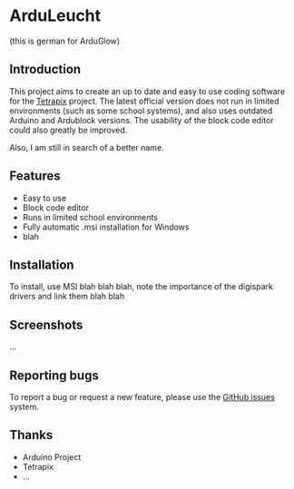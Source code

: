 # ArduLeucht
(this is german for ArduGlow)

## Introduction
This project aims to create an up to date and easy to use coding software for the [Tetrapix](https://tetrapix.de) project. The latest official version does not run in limited environments (such as some school systems), and also uses outdated Arduino and Ardublock versions. The usability of the block code editor could also greatly be improved.

Also, I am still in search of a better name.

## Features
- Easy to use
- Block code editor
- Runs in limited school environments
- Fully automatic .msi installation for Windows
- blah

## Installation
To install, use MSI blah blah blah, note the importance of the digispark drivers and link them blah blah

## Screenshots
...

## Reporting bugs
To report a bug or request a new feature, please use the [GitHub issues](https://github.com/Twometer/tetrapix-v2/issues/new) system.

## Thanks
- Arduino Project
- Tetrapix
- ...
